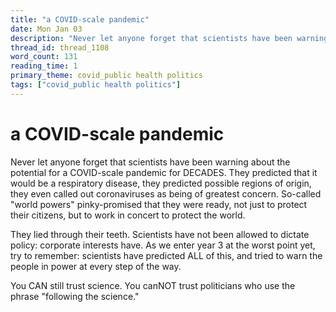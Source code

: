 ```yaml
---
title: "a COVID-scale pandemic"
date: Mon Jan 03
description: "Never let anyone forget that scientists have been warning about the potential for a COVID-scale pandemic for DECADES."
thread_id: thread_1108
word_count: 131
reading_time: 1
primary_theme: covid_public health politics
tags: ["covid_public health politics"]
---
```


# a COVID-scale pandemic

Never let anyone forget that scientists have been warning about the potential for a COVID-scale pandemic for DECADES. They predicted that it would be a respiratory disease, they predicted possible regions of origin, they even called out coronaviruses as being of greatest concern. So-called "world powers" pinky-promised that they were ready, not just to protect their citizens, but to work in concert to protect the world.

They lied through their teeth. Scientists have not been allowed to dictate policy: corporate interests have. As we enter year 3 at the worst point yet, try to remember: scientists have predicted ALL of this, and tried to warn the people in power at every step of the way.

You CAN still trust science. You canNOT trust politicians who use the phrase "following the science."